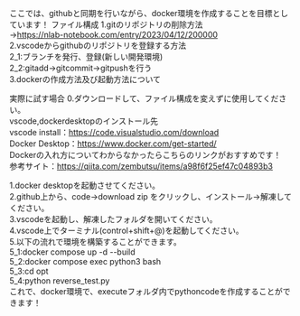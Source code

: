 ここでは、githubと同期を行いながら、docker環境を作成することを目標としています！
ファイル構成
1.gitのリポジトリの削除方法<br>
→https://nlab-notebook.com/entry/2023/04/12/200000<br>
2.vscodeからgithubのリポジトリを登録する方法<br> 
2_1:ブランチを発行、登録(新しい開発環境)<br> 
2_2:gitadd→gitcommit→gitpushを行う<br> 
3.dockerの作成方法及び起動方法について

実際に試す場合
0.ダウンロードして、ファイル構成を変えずに使用してください。<br> 
vscode,dockerdesktopのインストール先<br> 
vscode install：https://code.visualstudio.com/download<br> 
Docker Desktop：https://www.docker.com/get-started/<br> 
Dockerの入れ方についてわからなかったらこちらのリンクがおすすめです！<br> 
参考サイト：https://qiita.com/zembutsu/items/a98f6f25ef47c04893b3<br> 

1.docker desktopを起動させてください。<br> 
2.github上から、code→download zip をクリックし、インストール→解凍してください。<br> 
3.vscodeを起動し、解凍したフォルダを開いてください。<br> 
4.vscode上でターミナル(control+shift+@)を起動してください。<br> 
5.以下の流れで環境を構築することができます。<br> 
5_1:docker compose up -d --build<br> 
5_2:docker compose exec python3 bash<br> 
5_3:cd opt<br> 
5_4:python reverse_test.py<br> 
これで、docker環境で、executeフォルダ内でpythoncodeを作成することができます！<br> 
